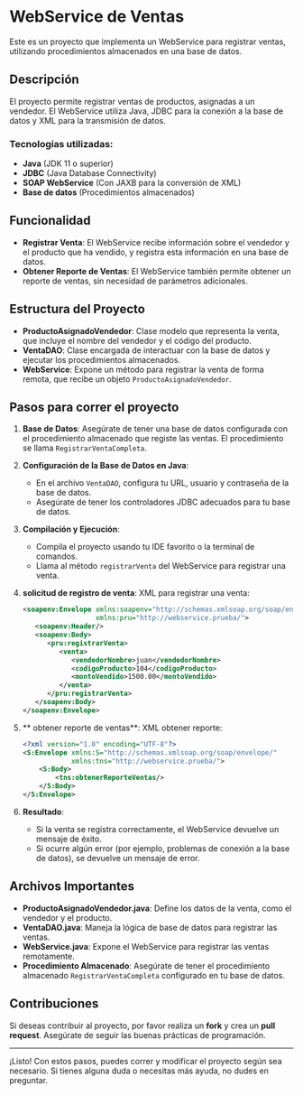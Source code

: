 # WebService de Ventas

Este es un proyecto que implementa un WebService para registrar ventas, utilizando procedimientos almacenados en una base de datos.

## Descripción

El proyecto permite registrar ventas de productos, asignadas a un vendedor. El WebService utiliza Java, JDBC para la conexión a la base de datos y XML para la transmisión de datos.

### Tecnologías utilizadas:
- **Java** (JDK 11 o superior)
- **JDBC** (Java Database Connectivity)
- **SOAP WebService** (Con JAXB para la conversión de XML)
- **Base de datos** (Procedimientos almacenados)

## Funcionalidad

- **Registrar Venta**: El WebService recibe información sobre el vendedor y el producto que ha vendido, y registra esta información en una base de datos.
- **Obtener Reporte de Ventas**: El WebService también permite obtener un reporte de ventas, sin necesidad de parámetros adicionales.

## Estructura del Proyecto

- **ProductoAsignadoVendedor**: Clase modelo que representa la venta, que incluye el nombre del vendedor y el código del producto.
- **VentaDAO**: Clase encargada de interactuar con la base de datos y ejecutar los procedimientos almacenados.
- **WebService**: Expone un método para registrar la venta de forma remota, que recibe un objeto `ProductoAsignadoVendedor`.

## Pasos para correr el proyecto

1. **Base de Datos**: Asegúrate de tener una base de datos configurada con el procedimiento almacenado que registe las ventas. El procedimiento se llama `RegistrarVentaCompleta`.

2. **Configuración de la Base de Datos en Java**:
    - En el archivo `VentaDAO`, configura tu URL, usuario y contraseña de la base de datos.
    - Asegúrate de tener los controladores JDBC adecuados para tu base de datos.

3. **Compilación y Ejecución**:
    - Compila el proyecto usando tu IDE favorito o la terminal de comandos.
    - Llama al método `registrarVenta` del WebService para registrar una venta.

4. **solicitud de registro de venta**:
     XML para registrar una venta:
    ```xml
    <soapenv:Envelope xmlns:soapenv="http://schemas.xmlsoap.org/soap/envelope/"
                      xmlns:pru="http://webservice.prueba/">
       <soapenv:Header/>
       <soapenv:Body>
          <pru:registrarVenta>
             <venta>
                <vendedorNombre>juan</vendedorNombre>
                <codigoProducto>104</codigoProducto>
                <montoVendido>1500.00</montoVendido>
             </venta>
          </pru:registrarVenta>
       </soapenv:Body>
    </soapenv:Envelope>
    ```

5. ** obtener reporte de ventas**:
    XML obtener reporte:
    ```xml
    <?xml version="1.0" encoding="UTF-8"?>
    <S:Envelope xmlns:S="http://schemas.xmlsoap.org/soap/envelope/"
                xmlns:tns="http://webservice.prueba/">
        <S:Body>
            <tns:obtenerReporteVentas/>
        </S:Body>
    </S:Envelope>
    ```

6. **Resultado**:
    - Si la venta se registra correctamente, el WebService devuelve un mensaje de éxito.
    - Si ocurre algún error (por ejemplo, problemas de conexión a la base de datos), se devuelve un mensaje de error.

## Archivos Importantes

- **ProductoAsignadoVendedor.java**: Define los datos de la venta, como el vendedor y el producto.
- **VentaDAO.java**: Maneja la lógica de base de datos para registrar las ventas.
- **WebService.java**: Expone el WebService para registrar las ventas remotamente.
- **Procedimiento Almacenado**: Asegúrate de tener el procedimiento almacenado `RegistrarVentaCompleta` configurado en tu base de datos.

## Contribuciones

Si deseas contribuir al proyecto, por favor realiza un **fork** y crea un **pull request**. Asegúrate de seguir las buenas prácticas de programación.

---

¡Listo! Con estos pasos, puedes correr y modificar el proyecto según sea necesario. Si tienes alguna duda o necesitas más ayuda, no dudes en preguntar.



